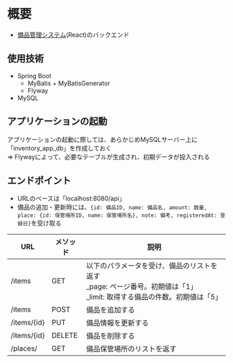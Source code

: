 # 概要
- [備品管理システム](https://github.com/yoichi-muraoka/inventory-app-frontend)(React)のバックエンド

## 使用技術
- Spring Boot
  - MyBatis + MyBatisGenerator
  - Flyway
- MySQL

## アプリケーションの起動
アプリケーションの起動に際しては、あらかじめMySQLサーバー上に「inventory_app_db」を作成しておく<br>
⇒ Flywayによって、必要なテーブルが生成され、初期データが投入される

## エンドポイント
- URLのベースは「localhost:8080/api」
- 備品の追加・更新時には、`{id: 備品ID, name: 備品名, amount: 数量, place: {id: 保管場所ID, name: 保管場所名}, note: 備考, registeredAt: 登録日}`を受け取る

| URL | メソッド | 説明 |
|-----|---------|------|
| /items      | GET    | 以下のパラメータを受け、備品のリストを返す<br>_page: ページ番号。初期値は「1」<br> _limit: 取得する備品の件数。初期値は「5」 |
| /items      | POST   | 備品を追加する |
| /items/{id} | PUT    | 備品情報を更新する |
| /items/{id} | DELETE | 備品を削除する |
| /places/    | GET    | 備品保管場所のリストを返す |
